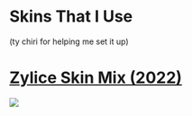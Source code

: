 # Skins That I Use
(ty chiri for helping me set it up)

# [Zylice Skin Mix (2022)](https://www.dropbox.com/s/jpy51k87ae1intn/Zylice%20Skin%20Mix%20%282022%29.osk?dl=0)
![](https://imgur.com/EWKgenj.png)

